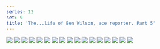 ```yaml
---
series: 12
set: 9
title: 'The...life of Ben Wilson, ace reporter. Part 5'
---
```


![](../../../../assets/2006-comic-revue/part-9/pg091.jpg)
![](../../../../assets/2006-comic-revue/part-9/pg092.jpg)
![](../../../../assets/2006-comic-revue/part-9/pg093.jpg)
![](../../../../assets/2006-comic-revue/part-9/pg094.jpg)
![](../../../../assets/2006-comic-revue/part-9/pg095.jpg)
![](../../../../assets/2006-comic-revue/part-9/pg096.jpg)
![](../../../../assets/2006-comic-revue/part-9/pg097.jpg)
![](../../../../assets/2006-comic-revue/part-9/pg098.jpg)
![](../../../../assets/2006-comic-revue/part-9/pg099.jpg)
![](../../../../assets/2006-comic-revue/part-9/pg100.jpg)
![](../../../../assets/2006-comic-revue/part-9/pg101.jpg)
![](../../../../assets/2006-comic-revue/part-9/pg102.jpg)
![](../../../../assets/2006-comic-revue/part-9/pg103.jpg)
![](../../../../assets/2006-comic-revue/part-9/pg104.jpg)
![](../../../../assets/2006-comic-revue/part-9/pg105.jpg)
![](../../../../assets/2006-comic-revue/part-9/pg106.jpg)
![](../../../../assets/2006-comic-revue/part-9/pg107.jpg)